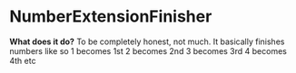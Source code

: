 # NumberExtensionFinisher
**What does it do?**
To be completely honest, not much. It basically finishes numbers like so
1 becomes 1st
2 becomes 2nd
3 becomes 3rd
4 becomes 4th
etc
